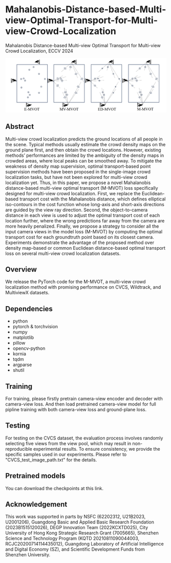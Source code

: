 # Mahalanobis-Distance-based-Multi-view-Optimal-Transport-for-Multi-view-Crowd-Localization
Mahalanobis Distance-based Multi-view Optimal Transport for Multi-view Crowd Localization, ECCV 2024

![mvot](https://github.com/zqyq/Mahalanobis-Distance-based-Multi-view-Optimal-Transport-for-Multi-view-Crowd-Localization/blob/main/mvot.png)

## Abstract
Multi-view crowd localization predicts the ground locations of all people in the scene. Typical methods usually estimate the crowd
density maps on the ground plane first, and then obtain the crowd locations. However, existing methods’ performances are limited by the ambiguity of the density maps in crowded areas, where local peaks can be
smoothed away. To mitigate the weakness of density map supervision, optimal transport-based point supervision methods have been proposed in
the single-image crowd localization tasks, but have not been explored for
multi-view crowd localization yet. Thus, in this paper, we propose a novel
Mahalanobis distance-based multi-view optimal transport (M-MVOT)
loss specifically designed for multi-view crowd localization. First, we replace the Euclidean-based transport cost with the Mahalanobis distance,
which defines elliptical iso-contours in the cost function whose long-axis
and short-axis directions are guided by the view ray direction. Second,
the object-to-camera distance in each view is used to adjust the optimal transport cost of each location further, where the wrong predictions
far away from the camera are more heavily penalized. Finally, we propose a strategy to consider all the input camera views in the model loss
(M-MVOT) by computing the optimal transport cost for each groundtruth point based on its closest camera. Experiments demonstrate the
advantage of the proposed method over density map-based or common
Euclidean distance-based optimal transport loss on several multi-view
crowd localization datasets.


## Overview
We release the PyTorch code for the M-MVOT, a multi-view crowd localization method with promising performance on CVCS,
Wildtrack, and MultiviewX datasets. 

## Dependencies
- python
- pytorch & torchvision
- numpy
- matplotlib
- pillow
- opencv-python
- kornia
- tqdm
- argparse
- shutil


## Training
For training, please firstly pretrain camera-view encoder and decoder with camera-view loss. And then load pretrained camera-view model for full pipline training with both camera-view loss and ground-plane loss.

## Testing
For testing on the CVCS dataset, the evaluation process involves randomly selecting five views from the view pool, which may result in non-reproducible experimental results. To ensure consistency, we provide the specific samples used in our experiments. Please refer to "CVCS_test_image_path.txt" for the details.

## Pretrained models
You can download the checkpoints at this link.

## Acknowledgement
This work was supported in parts by NSFC (62202312, U21B2023, U2001206),
Guangdong Basic and Applied Basic Research Foundation (2023B1515120026),
DEGP Innovation Team (2022KCXTD025), City University of Hong Kong Strategic Research Grant (7005665), Shenzhen Science and Technology Program (KQTD
20210811090044003, RCJC20200714114435012), Guangdong Laboratory of Artificial Intelligence and Digital Economy (SZ), and Scientific Development Funds
from Shenzhen University.


